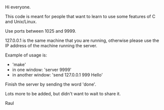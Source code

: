 Hi everyone.

This code is meant for people that want to learn to use some features of C and Unix/Linux.

Use ports between 1025 and 9999.

127.0.0.1 is the same machine that you are running, otherwise please use the IP address of the machine running the server.

Example of usage is:

- 'make'
- in one window: 'server 9999'
- in another window: 'send 127.0.0.1 999 Hello'

Finish the server by sending the word 'done'.

Lots more to be added, but didn't want to wait to share it.

Raul
